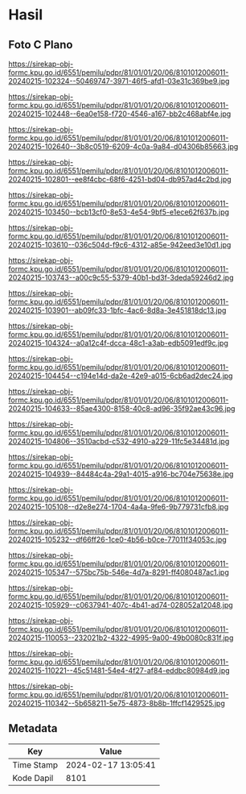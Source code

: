 # Hasil

## Foto C Plano

https://sirekap-obj-formc.kpu.go.id/6551/pemilu/pdpr/81/01/01/20/06/8101012006011-20240215-102324--50469747-3971-46f5-afd1-03e31c369be9.jpg

https://sirekap-obj-formc.kpu.go.id/6551/pemilu/pdpr/81/01/01/20/06/8101012006011-20240215-102448--6ea0e158-f720-4546-a167-bb2c468abf4e.jpg

https://sirekap-obj-formc.kpu.go.id/6551/pemilu/pdpr/81/01/01/20/06/8101012006011-20240215-102640--3b8c0519-6209-4c0a-9a84-d04306b85663.jpg

https://sirekap-obj-formc.kpu.go.id/6551/pemilu/pdpr/81/01/01/20/06/8101012006011-20240215-102801--ee8f4cbc-68f6-4251-bd04-db957ad4c2bd.jpg

https://sirekap-obj-formc.kpu.go.id/6551/pemilu/pdpr/81/01/01/20/06/8101012006011-20240215-103450--bcb13cf0-8e53-4e54-9bf5-e1ece62f637b.jpg

https://sirekap-obj-formc.kpu.go.id/6551/pemilu/pdpr/81/01/01/20/06/8101012006011-20240215-103610--036c504d-f9c6-4312-a85e-942eed3e10d1.jpg

https://sirekap-obj-formc.kpu.go.id/6551/pemilu/pdpr/81/01/01/20/06/8101012006011-20240215-103743--a00c9c55-5379-40b1-bd3f-3deda59246d2.jpg

https://sirekap-obj-formc.kpu.go.id/6551/pemilu/pdpr/81/01/01/20/06/8101012006011-20240215-103901--ab09fc33-1bfc-4ac6-8d8a-3e451818dc13.jpg

https://sirekap-obj-formc.kpu.go.id/6551/pemilu/pdpr/81/01/01/20/06/8101012006011-20240215-104324--a0a12c4f-dcca-48c1-a3ab-edb5091edf9c.jpg

https://sirekap-obj-formc.kpu.go.id/6551/pemilu/pdpr/81/01/01/20/06/8101012006011-20240215-104454--c194e14d-da2e-42e9-a015-6cb6ad2dec24.jpg

https://sirekap-obj-formc.kpu.go.id/6551/pemilu/pdpr/81/01/01/20/06/8101012006011-20240215-104633--85ae4300-8158-40c8-ad96-35f92ae43c96.jpg

https://sirekap-obj-formc.kpu.go.id/6551/pemilu/pdpr/81/01/01/20/06/8101012006011-20240215-104806--3510acbd-c532-4910-a229-11fc5e34481d.jpg

https://sirekap-obj-formc.kpu.go.id/6551/pemilu/pdpr/81/01/01/20/06/8101012006011-20240215-104939--84484c4a-29a1-4015-a916-bc704e75638e.jpg

https://sirekap-obj-formc.kpu.go.id/6551/pemilu/pdpr/81/01/01/20/06/8101012006011-20240215-105108--d2e8e274-1704-4a4a-9fe6-9b779731cfb8.jpg

https://sirekap-obj-formc.kpu.go.id/6551/pemilu/pdpr/81/01/01/20/06/8101012006011-20240215-105232--df66ff26-1ce0-4b56-b0ce-77011f34053c.jpg

https://sirekap-obj-formc.kpu.go.id/6551/pemilu/pdpr/81/01/01/20/06/8101012006011-20240215-105347--575bc75b-546e-4d7a-8291-ff4080487ac1.jpg

https://sirekap-obj-formc.kpu.go.id/6551/pemilu/pdpr/81/01/01/20/06/8101012006011-20240215-105929--c0637941-407c-4b41-ad74-028052a12048.jpg

https://sirekap-obj-formc.kpu.go.id/6551/pemilu/pdpr/81/01/01/20/06/8101012006011-20240215-110053--232021b2-4322-4995-9a00-49b0080c831f.jpg

https://sirekap-obj-formc.kpu.go.id/6551/pemilu/pdpr/81/01/01/20/06/8101012006011-20240215-110221--45c51481-54e4-4f27-af84-eddbc80984d9.jpg

https://sirekap-obj-formc.kpu.go.id/6551/pemilu/pdpr/81/01/01/20/06/8101012006011-20240215-110342--5b658211-5e75-4873-8b8b-1ffcf1429525.jpg


## Metadata

| Key        | Value               |
| ---------- | ------------------- |
| Time Stamp | 2024-02-17 13:05:41 |
| Kode Dapil | 8101                |




